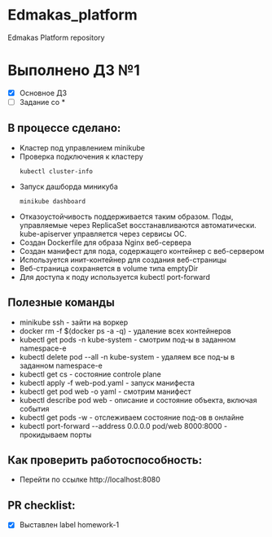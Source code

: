 # Edmakas_platform
Edmakas Platform repository


# Выполнено ДЗ №1
 - [x] Основное ДЗ
 - [ ] Задание со *

## В процессе сделано:
 - Kластер под управлением minikube
 - Проверка подключения к кластеру 
   ```
   kubectl cluster-info
   ```
 - Запуск дашборда миникуба
   ```
   minikube dashboard
   ```
 - Отказоустойчивость поддерживается таким образом. Поды, управляемые через ReplicaSet восстанавливаются автоматически. kube-apiserver     управляется через сервисы ОС.
 - Создан Dockerfile для образа Nginx веб-серверa
 - Создан манифест для пода, содержащего контейнер с веб-сервером
 - Используется инит-контейнер для создания веб-страницы
 - Веб-страница сохраняется в volume типа emptyDir
 - Для доступа к поду используется kubectl port-forward

## Полезные команды
 - minikube ssh - зайти на воркер
 - docker rm -f $(docker ps -a -q) - удаление всех контейнеров
 - kubectl get pods -n kube-system - смотрим под-ы в заданном namespace-е
 - kubectl delete pod --all -n kube-system - удаляем все под-ы в заданном namespace-е
 - kubectl get cs - состояние controle plane
 - kubectl apply -f web-pod.yaml - запуск манифеста
 - kubectl get pod web -o yaml - смотрим манифест
 - kubectl describe pod web - описание и состояние объекта, включая события
 - kubectl get pods -w - отслеживаем состояние под-ов в онлайне
 - kubectl port-forward --address 0.0.0.0 pod/web 8000:8000 - прокидываем порты

## Как проверить работоспособность:
 - Перейти по ссылке http://localhost:8080

## PR checklist:
 - [X] Выставлен label  homework-1

